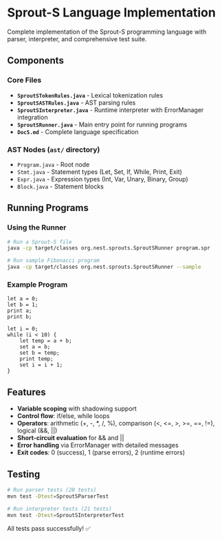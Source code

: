 # Sprout-S Language Implementation

Complete implementation of the Sprout-S programming language with parser, interpreter, and comprehensive test suite.

## Components

### Core Files
- **`SproutSTokenRules.java`** - Lexical tokenization rules
- **`SproutSASTRules.java`** - AST parsing rules  
- **`SproutSInterpreter.java`** - Runtime interpreter with ErrorManager integration
- **`SproutSRunner.java`** - Main entry point for running programs
- **`DocS.md`** - Complete language specification

### AST Nodes (`ast/` directory)
- `Program.java` - Root node
- `Stmt.java` - Statement types (Let, Set, If, While, Print, Exit)
- `Expr.java` - Expression types (Int, Var, Unary, Binary, Group)
- `Block.java` - Statement blocks

## Running Programs

### Using the Runner
```bash
# Run a Sprout-S file
java -cp target/classes org.nest.sprouts.SproutSRunner program.spr

# Run sample Fibonacci program
java -cp target/classes org.nest.sprouts.SproutSRunner --sample
```

### Example Program
```sprout-s
let a = 0;
let b = 1;
print a;
print b;

let i = 0;
while (i < 10) {
    let temp = a + b;
    set a = b;
    set b = temp;
    print temp;
    set i = i + 1;
}
```

## Features

- **Variable scoping** with shadowing support
- **Control flow**: if/else, while loops
- **Operators**: arithmetic (+, -, *, /, %), comparison (<, <=, >, >=, ==, !=), logical (&&, ||)
- **Short-circuit evaluation** for && and ||
- **Error handling** via ErrorManager with detailed messages
- **Exit codes**: 0 (success), 1 (parse errors), 2 (runtime errors)

## Testing

```bash
# Run parser tests (20 tests)
mvn test -Dtest=SproutSParserTest

# Run interpreter tests (21 tests)
mvn test -Dtest=SproutSInterpreterTest
```

All tests pass successfully! ✅

